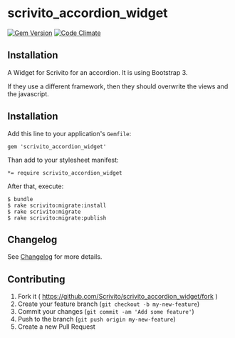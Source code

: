 # scrivito_accordion_widget

[![Gem Version](https://badge.fury.io/rb/scrivito_accordion_widget.svg)](http://badge.fury.io/rb/scrivito_accordion_widget)
[![Code Climate](https://codeclimate.com/github/Scrivito/scrivito_accordion_widget/badges/gpa.svg)](https://codeclimate.com/github/Scrivito/scrivito_accordion_widget)

## Installation

A Widget for Scrivito for an accordion. It is using Bootstrap 3.

If they use a different framework, then they should overwrite the views and the javascript.

## Installation

Add this line to your application's `Gemfile`:

    gem 'scrivito_accordion_widget'

Than add to your stylesheet manifest:

    *= require scrivito_accordion_widget

After that, execute:

    $ bundle
    $ rake scrivito:migrate:install
    $ rake scrivito:migrate
    $ rake scrivito:migrate:publish

## Changelog
See [Changelog](https://github.com/Scrivito/scrivito_accordion_widget/blob/master/CHANGELOG.md) for more
details.

## Contributing

1. Fork it ( https://github.com/Scrivito/scrivito_accordion_widget/fork )
2. Create your feature branch (`git checkout -b my-new-feature`)
3. Commit your changes (`git commit -am 'Add some feature'`)
4. Push to the branch (`git push origin my-new-feature`)
5. Create a new Pull Request
